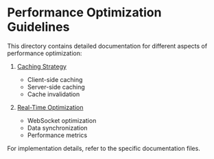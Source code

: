 
# Performance Optimization Guidelines

This directory contains detailed documentation for different aspects of performance optimization:

1. [Caching Strategy](./CACHING_STRATEGY.md)
   - Client-side caching
   - Server-side caching
   - Cache invalidation

2. [Real-Time Optimization](./REALTIME_OPTIMIZATION.md)
   - WebSocket optimization
   - Data synchronization
   - Performance metrics

For implementation details, refer to the specific documentation files.

